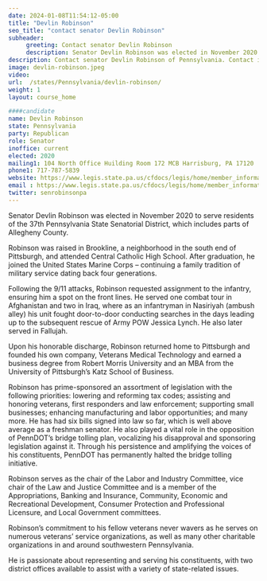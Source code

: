 ```yaml
---
date: 2024-01-08T11:54:12-05:00
title: "Devlin Robinson"
seo_title: "contact senator Devlin Robinson"
subheader:
     greeting: Contact senator Devlin Robinson
     description: Senator Devlin Robinson was elected in November 2020 to serve residents of the 37th Pennsylvania State Senatorial District, which includes parts of Allegheny County.
description: Contact senator Devlin Robinson of Pennsylvania. Contact information for Devlin Robinson includes email address, phone number, and mailing address.
image: devlin-robinson.jpeg
video:
url:  /states/Pennsylvania/devlin-robinson/
weight: 1
layout: course_home

####candidate
name: Devlin Robinson
state: Pennsylvania
party: Republican
role: Senator
inoffice: current
elected: 2020
mailing1: 104 North Office Huilding Room 172 MCB Harrisburg, PA 17120
phone1: 717-787-5839
website: https://www.legis.state.pa.us/cfdocs/legis/home/member_information/Senate_bio.cfm?id=1924/
email : https://www.legis.state.pa.us/cfdocs/legis/home/member_information/Senate_bio.cfm?id=1924/
twitter: senrobinsonpa
---
```


Senator Devlin Robinson was elected in November 2020 to serve residents of the 37th Pennsylvania State Senatorial District, which includes parts of Allegheny County.

Robinson was raised in Brookline, a neighborhood in the south end of Pittsburgh, and attended Central Catholic High School. After graduation, he joined the United States Marine Corps – continuing a family tradition of military service dating back four generations.

Following the 9/11 attacks, Robinson requested assignment to the infantry, ensuring him a spot on the front lines. He served one combat tour in Afghanistan and two in Iraq, where as an infantryman in Nasiriyah (ambush alley) his unit fought door-to-door conducting searches in the days leading up to the subsequent rescue of Army POW Jessica Lynch. He also later served in Fallujah.

Upon his honorable discharge, Robinson returned home to Pittsburgh and founded his own company, Veterans Medical Technology and earned a business degree from Robert Morris University and an MBA from the University of Pittsburgh’s Katz School of Business.

Robinson has prime-sponsored an assortment of legislation with the following priorities: lowering and reforming tax codes; assisting and honoring veterans, first responders and law enforcement; supporting small businesses; enhancing manufacturing and labor opportunities; and many more. He has had six bills signed into law so far, which is well above average as a freshman senator. He also played a vital role in the opposition of PennDOT’s bridge tolling plan, vocalizing his disapproval and sponsoring legislation against it. Through his persistence and amplifying the voices of his constituents, PennDOT has permanently halted the bridge tolling initiative.

Robinson serves as the chair of the Labor and Industry Committee, vice chair of the Law and Justice Committee and is a member of the Appropriations, Banking and Insurance, Community, Economic and Recreational Development, Consumer Protection and Professional Licensure, and Local Government committees.

Robinson’s commitment to his fellow veterans never wavers as he serves on numerous veterans’ service organizations, as well as many other charitable organizations in and around southwestern Pennsylvania.

He is passionate about representing and serving his constituents, with two district offices available to assist with a variety of state-related issues.
